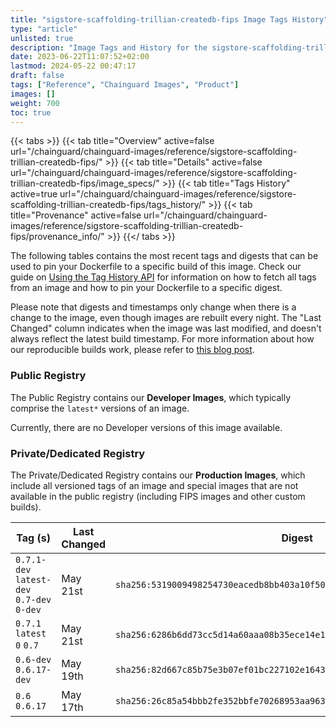```yaml
---
title: "sigstore-scaffolding-trillian-createdb-fips Image Tags History"
type: "article"
unlisted: true
description: "Image Tags and History for the sigstore-scaffolding-trillian-createdb-fips Chainguard Image"
date: 2023-06-22T11:07:52+02:00
lastmod: 2024-05-22 00:47:17
draft: false
tags: ["Reference", "Chainguard Images", "Product"]
images: []
weight: 700
toc: true
---
```


{{< tabs >}}
{{< tab title="Overview" active=false url="/chainguard/chainguard-images/reference/sigstore-scaffolding-trillian-createdb-fips/" >}}
{{< tab title="Details" active=false url="/chainguard/chainguard-images/reference/sigstore-scaffolding-trillian-createdb-fips/image_specs/" >}}
{{< tab title="Tags History" active=true url="/chainguard/chainguard-images/reference/sigstore-scaffolding-trillian-createdb-fips/tags_history/" >}}
{{< tab title="Provenance" active=false url="/chainguard/chainguard-images/reference/sigstore-scaffolding-trillian-createdb-fips/provenance_info/" >}}
{{</ tabs >}}

The following tables contains the most recent tags and digests that can be used to pin your Dockerfile to a specific build of this image. Check our guide on [Using the Tag History API](/chainguard/chainguard-images/using-the-tag-history-api/) for information on how to fetch all tags from an image and how to pin your Dockerfile to a specific digest.

Please note that digests and timestamps only change when there is a change to the image, even though images are rebuilt every night. The "Last Changed" column indicates when the image was last modified, and doesn't always reflect the latest build timestamp. For more information about how our reproducible builds work, please refer to [this blog post](https://www.chainguard.dev/unchained/reproducing-chainguards-reproducible-image-builds).

### Public Registry
The Public Registry contains our **Developer Images**, which typically comprise the `latest*` versions of an image.

Currently, there are no Developer versions of this image available.

### Private/Dedicated Registry
The Private/Dedicated Registry contains our **Production Images**, which include all versioned tags of an image and special images that are not available in the public registry (including FIPS images and other custom builds).

| Tag (s)                                     | Last Changed | Digest                                                                    |
|---------------------------------------------|--------------|---------------------------------------------------------------------------|
|  `0.7.1-dev` `latest-dev` `0.7-dev` `0-dev` | May 21st     | `sha256:5319009498254730eacedb8bb403a10f50e1fd89f73f024e0b0e30b1c0519767` |
|  `0.7.1` `latest` `0` `0.7`                 | May 21st     | `sha256:6286b6dd73cc5d14a60aaa08b35ece14e116f8f6195add208449ad2884d69737` |
|  `0.6-dev` `0.6.17-dev`                     | May 19th     | `sha256:82d667c85b75e3b07ef01bc227102e1643512b83d4764cc484ff4a408f6faab3` |
|  `0.6` `0.6.17`                             | May 17th     | `sha256:26c85a54bbb2fe352bbfe70268953aa963681d055d4944ec8b90b7074fd84e2d` |

